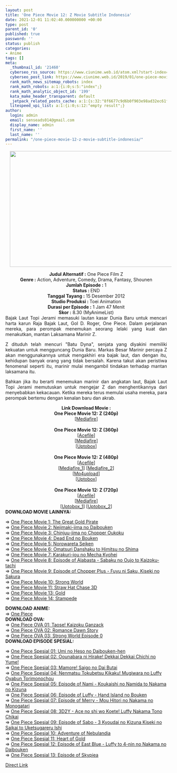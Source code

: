```yaml
---
layout: post
title: 'One Piece Movie 12: Z Movie Subtitle Indonesia'
date: 2021-12-01 11:02:40.000000000 +00:00
type: post
parent_id: '0'
published: true
password: ''
status: publish
categories:
- Anime
tags: []
meta:
  _thumbnail_id: '21460'
  cyberseo_rss_source: https://www.ciunime.web.id/atom.xml?start-index=1
  cyberseo_post_link: https://www.ciunime.web.id/2019/01/one-piece-movie-12-z-movie-subtitle.html
  rank_math_news_sitemap_robots: index
  rank_math_robots: a:1:{i:0;s:5:"index";}
  rank_math_analytic_object_id: '199'
  kata_make_header_transparent: default
  _jetpack_related_posts_cache: a:1:{s:32:"8f6677c9d6b0f903e98ad32ec61f8deb";a:2:{s:7:"expires";i:1642723401;s:7:"payload";a:0:{}}}
  litespeed_vpi_list: a:1:{i:0;s:12:"empty result";}
author:
  login: admin
  email: senseads014@gmail.com
  display_name: admin
  first_name: ''
  last_name: ''
permalink: "/one-piece-movie-12-z-movie-subtitle-indonesia/"
---
```

<div class="separator" style="clear: both; text-align: center;"><a href="https://1.bp.blogspot.com/-ON8C5F4O974/XE7N4r3quSI/AAAAAAAAIyc/O6mDFL2VwBYGfuge4upKudBrOx1uP6frQCPcBGAYYCw/s1600/One%2BPiece%2BMovie%2B12%2B-%2BZ.png" style="margin-left: 1em; margin-right: 1em;"><img border="0" data-original-height="720" data-original-width="1280" height="360" src="{{ site.baseurl }}/assets/2021/12/One%2BPiece%2BMovie%2B12%2B-%2BZ.png" width="640" /></a></div>
<p>
<div style="text-align: center;"><b>Judul</b><b><b> Alternatif</b> :</b> One Piece Film Z</div>
<div style="text-align: center;"><b><b>Genre :</b></b> Action, Adventure, Comedy, Drama, Fantasy, Shounen</div>
<div style="text-align: center;"><b>Jumlah Episode :</b> 1<br /><b>Status :&nbsp;</b>END<br /><b>Tanggal Tayang :</b> 15 Desember 2012<br /><b>Studio Produksi : </b>Toei Animation<br /><b>Durasi per Episode :</b> 1 Jam 47 Menit</div>
<div style="text-align: center;"><b>Skor :</b> 8.30 (MyAnimeList)</div>
<div style="text-align: center;"></div>
<div style="text-align: justify;">Bajak Laut Topi Jerami memasuki lautan kasar Dunia Baru untuk mencari harta karun Raja Bajak Laut, Gol D. Roger, One Piece. Dalam perjalanan mereka, para perompak menemukan seorang lelaki yang kuat dan menakutkan, mantan Laksamana Marinir Z.</p>
<p>Z dituduh telah mencuri "Batu Dyna", senjata yang diyakini memiliki kekuatan untuk mengguncang Dunia Baru. Markas Besar Marinir percaya Z akan menggunakannya untuk mengakhiri era bajak laut, dan dengan itu, kehidupan banyak orang yang tidak bersalah. Karena takut akan peristiwa fenomenal seperti itu, marinir mulai mengambil tindakan terhadap mantan laksamana itu.</p>
<p>Bahkan jika itu berarti menemukan marinir dan angkatan laut, Bajak Laut Topi Jerami memutuskan untuk mengejar Z dan menghentikannya dari menyebabkan kekacauan. Ketika mereka terus memulai usaha mereka, para perompak bertemu dengan kenalan baru dan akrab.</p></div>
<div style="text-align: justify;"></div>
<div style="text-align: justify;"></div>
<div style="text-align: center;"><b>Link Download Movie :</b></div>
<div style="text-align: center;"></div>
<div style="text-align: center;">
<div><b>One Piece Movie 12: Z&nbsp;(240p)</b></div>
<div>[<a href="https://www.mediafire.com/file/gtwxj7xae2y4eos/%5BOpruto.com%5D_One_Piece_Movie_12_240p.mp4/file" target="_blank" rel="noopener">Mediafire</a>]</div>
<div><b><br /></b></div>
<div><b>One Piece Movie 12: Z&nbsp;(360p)</b></div>
<div>[<a href="https://acefile.co/f/21337838/maxnime-one-piece-z-2012-360p-bd-mp4" target="_blank" rel="noopener">Acefile</a>]</div>
<div>[<a href="https://www.mediafire.com/file/4g4yjay6kwxr8yg/%5BOpruto.com%5D_One_Piece_Movie_12_360p.mp4/file" target="_blank" rel="noopener">Mediafire</a>]</div>
<div>[<a href="https://uptobox.com/6dtqaqpxzl75" target="_blank" rel="noopener">Uptobox</a>]</div>
<div><b><br /></b></div>
<div><b>One Piece Movie 12: Z&nbsp;(480p)</b></div>
<div>[<a href="https://acefile.co/f/21337840/maxnime-one-piece-z-2012-480p-bd-mp4" target="_blank" rel="noopener">Acefile</a>]</div>
<div>[<a href="https://www.mediafire.com/file/6r7edjewxyjs7jw/%5BOpruto.com%5D_One_Piece_Movie_12_480p.mp4/file" target="_blank" rel="noopener">Mediafire_1</a>] [<a href="http://www.mediafire.com/file/t3tyvroyxdfsb4v/%255BMegaBatch%255D_One_Piece_Movie_-_Film_Z.mp4/file" target="_blank" rel="noopener">Mediafire_2</a>]</div>
<div>[<a href="https://www.mp4upload.com/aexyym375eoq" target="_blank" rel="noopener">Mp4upload</a>]</div>
<div>[<a href="https://uptobox.com/v95535cnsw87" target="_blank" rel="noopener">Uptobox</a>]</div>
<div><b><br /></b></div>
<div><b>One Piece Movie 12: Z&nbsp;(720p)</b></div>
<div>[<a href="https://acefile.co/f/21337841/maxnime-one-piece-z-2012-720p-bd-mkv" target="_blank" rel="noopener">Acefile</a>]</div>
<div>[<a href="https://www.mediafire.com/file/g3t6iacjdtyr0sy/%255BOpruto.com%255D_OP_Movie_12_720p.zip/file" target="_blank" rel="noopener">Mediafire</a>]</div>
<div>[<a href="https://uptobox.com/rce4me119vxt" target="_blank" rel="noopener">Uptobox_1</a>] [<a href="https://uptobox.com/xokkptauft0s" target="_blank" rel="noopener">Uptobox_2</a>]</div>
<div style="text-align: left;">
<div style="text-align: left;"><b>DOWNLOAD MOVIE LAINNYA</b><b>:</b></p>
<p>=&gt;&nbsp;<a href="https://www.ciunime.web.id/2018/09/one-piece-movie-01-great-gold-pirate.html" target="_blank" rel="noopener">One Piece Movie 1: The Great Gold Pirate</a><br />=&gt;&nbsp;<a href="https://www.ciunime.web.id/2019/01/one-piece-movie-2-nejimaki-jima-no.html" target="_blank" rel="noopener">One Piece Movie 2: Nejimaki-jima no Daibouken</a><br />=&gt;&nbsp;<a href="https://www.ciunime.web.id/2019/01/one-piece-movie-3-chinjuu-jima-no.html" target="_blank" rel="noopener">One Piece Movie 3: Chinjuu-jima no Chopper Oukoku</a><br />=&gt;&nbsp;<a href="https://www.ciunime.web.id/2019/01/one-piece-movie-4-dead-end-no-bouken.html" target="_blank" rel="noopener">One Piece Movie 4: Dead End no Bouken</a><br />=&gt;&nbsp;<a href="https://www.ciunime.web.id/2019/01/one-piece-movie-5-norowareta-seiken.html" target="_blank" rel="noopener">One Piece Movie 5: Norowareta Seiken</a><br />=&gt;&nbsp;<a href="https://www.ciunime.web.id/2019/01/one-piece-movie-6-omatsuri-danshaku-to.html" target="_blank" rel="noopener">One Piece Movie 6: Omatsuri Danshaku to Himitsu no Shima</a><br />=&gt;&nbsp;<a href="https://www.ciunime.web.id/2019/01/one-piece-movie-7-karakuri-jou-no-mecha.html" target="_blank" rel="noopener">One Piece Movie 7: Karakuri-jou no Mecha Kyohei</a><br />=&gt;&nbsp;<a href="https://www.ciunime.web.id/2019/01/one-piece-movie-8-episode-of-alabasta.html" target="_blank" rel="noopener">One Piece Movie 8: Episode of Alabasta - Sabaku no Oujo to Kaizoku-tachi</a><br />=&gt;&nbsp;<a href="https://www.ciunime.web.id/2019/01/one-piece-movie-9-episode-of-chopper.html" target="_blank" rel="noopener">One Piece Movie 9: Episode of Chopper Plus - Fuyu ni Saku, Kiseki no Sakura</a><br />=&gt;&nbsp;<a href="https://www.ciunime.web.id/2019/01/one-piece-movie-10-strong-world-movie.html" target="_blank" rel="noopener">One Piece Movie 10: Strong World</a><br />=&gt;&nbsp;<a href="https://www.ciunime.web.id/2019/01/one-piece-movie-11-straw-hat-chase-3d.html" target="_blank" rel="noopener">One Piece Movie 11: Straw Hat Chase 3D</a><br />=&gt;&nbsp;<a href="https://www.ciunime.web.id/2019/01/one-piece-movie-13-gold-movie-subtitle.html" target="_blank" rel="noopener">One Piece Movie 13: Gold</a><br />=&gt;&nbsp;<a href="https://www.ciunime.web.id/2020/01/one-piece-movie-14-stampede-movie.html" target="_blank" rel="noopener">One Piece Movie 14: Stampede</a></p>
<div style="text-align: left;"><b>DOWNLOAD ANIME:</b></div>
<div style="text-align: left;">=&gt;&nbsp;<a href="https://www.ciunime.web.id/2018/09/one-piece-batch-subtitle-indonesia.html" target="_blank" rel="noopener">One Piece</a></div>
<div style="text-align: left;"></div>
<div style="text-align: left;"></div>
<div style="text-align: left;"><b>DOWNLOAD OVA:</b></div>
<div style="text-align: left;">=&gt;&nbsp;<a href="https://www.ciunime.web.id/2018/09/one-piece-taose-kaizoku-ganzack-ova.html" target="_blank" rel="noopener">One Piece OVA 01: Taose! Kaizoku Ganzack</a></div>
<div style="text-align: left;">=&gt;&nbsp;<a href="https://www.ciunime.web.id/2019/07/one-piece-romance-dawn-story-ova.html" target="_blank" rel="noopener">One Piece&nbsp;OVA 02: Romance Dawn Story</a></div>
<div style="text-align: left;">=&gt;&nbsp;<a href="https://www.ciunime.web.id/2019/07/one-piece-strong-world-episode-0-ova.html" target="_blank" rel="noopener">One Piece&nbsp;OVA 03: Strong World Episode 0</a></div>
<div style="text-align: left;"></div>
</div>
<div style="text-align: left;">
<div style="text-align: left;">
<div style="text-align: left;"><b>DOWNLOAD EPISODE SPESIAL</b><b>:</b></p>
<p>=&gt;&nbsp;<a href="https://www.ciunime.web.id/2019/07/one-piece-umi-no-heso-no-daibouken-hen.html" target="_blank" rel="noopener">One Piece Spesial 01: Umi no Heso no Daibouken-hen</a><br />=&gt;&nbsp;<a href="https://www.ciunime.web.id/2019/07/one-piece-oounabara-ni-hirake-dekkai.html" target="_blank" rel="noopener">One Piece Spesial 02: Oounabara ni Hirake! Dekkai Dekkai Chichi no Yume!</a><br />=&gt;&nbsp;<a href="https://www.ciunime.web.id/2019/07/one-piece-mamore-saigo-no-dai-butai.html" target="_blank" rel="noopener">One Piece Spesial 03: Mamore! Saigo no Dai Butai</a><br />=&gt;&nbsp;<a href="https://www.ciunime.web.id/2019/07/one-piece-nenmatsu-tokubetsu-kikaku.html" target="_blank" rel="noopener">One Piece Spesial 04: Nenmatsu Tokubetsu Kikaku! Mugiwara no Luffy Oyabun Torimonochou</a><br />=&gt;&nbsp;<a href="https://www.ciunime.web.id/2019/07/one-piece-episode-of-nami-koukaishi-no.html" target="_blank" rel="noopener">One Piece Spesial 05: Episode of Nami - Koukaishi no Namida to Nakama no Kizuna</a><br />=&gt;&nbsp;<a href="https://www.ciunime.web.id/2019/07/one-piece-episode-of-luffy-hand-island.html" target="_blank" rel="noopener">One Piece Spesial 06: Episode of Luffy - Hand Island no Bouken</a><br />=&gt;&nbsp;<a href="https://www.ciunime.web.id/2019/07/one-piece-episode-of-merry-mou-hitori.html" target="_blank" rel="noopener">One Piece Spesial 07: Episode of Merry - Mou Hitori no Nakama no Monogatari</a><br />=&gt;&nbsp;<a href="https://www.ciunime.web.id/2019/07/one-piece-3d2y-ace-no-shi-wo-koete.html" target="_blank" rel="noopener">One Piece Spesial 08: 3D2Y - Ace no shi wo Koete! Luffy Nakama Tono Chikai</a><br />=&gt;&nbsp;<a href="https://www.ciunime.web.id/2019/07/one-piece-episode-of-sabo-3-kyoudai-no.html" target="_blank" rel="noopener">One Piece Spesial 09: Episode of Sabo - 3 Kyoudai no Kizuna Kiseki no Saikai to Uketsugareru Ishi</a><br />=&gt;&nbsp;<a href="https://www.ciunime.web.id/2019/07/one-piece-adventure-of-nebulandia.html" target="_blank" rel="noopener">One Piece Spesial 10: Adventure of Nebulandia</a><br />=&gt;&nbsp;<a href="https://www.ciunime.web.id/2019/07/one-piece-heart-of-gold-spesial.html" target="_blank" rel="noopener">One Piece Spesial 11: Heart of Gold</a><br />=&gt;&nbsp;<a href="https://www.ciunime.web.id/2019/07/one-piece-episode-of-east-blue-luffy-to.html" target="_blank" rel="noopener">One Piece Spesial 12: Episode of East Blue - Luffy to 4-nin no Nakama no Daibouken</a><br />=&gt;&nbsp;<a href="https://www.ciunime.web.id/2019/07/one-piece-episode-of-skypiea-spesial.html" target="_blank" rel="noopener">One Piece Spesial 13: Episode of Skypiea</a></p>
</div>
</div>
</div>
</div>
</div>
<link rel="stylesheet" href="https://cdnjs.cloudflare.com/ajax/libs/font-awesome/4.7.0/css/font-awesome.min.css" />
<div class="divbtn"> <a href="https://handymansurrender.com/fihup8buzv?key=94550f7ce39444073321dde3b8782f97" class="btn"><i class="fa fa-download"></i> Direct Link</a> </div>
